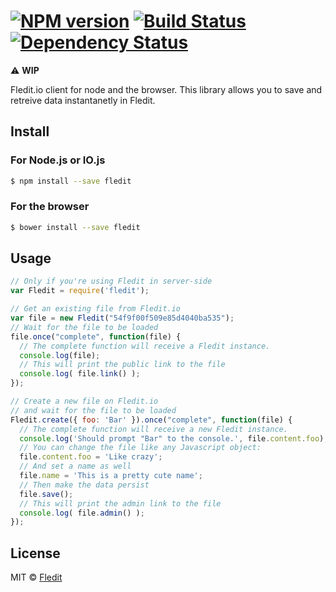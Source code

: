 #  [![NPM version][npm-image]][npm-url] [![Build Status][travis-image]][travis-url] [![Dependency Status][daviddm-image]][daviddm-url]

:warning: **WIP**

Fledit.io client for node and the browser. This library allows you to save and retreive data instantanetly in Fledit.


## Install

### For Node.js or IO.js

```sh
$ npm install --save fledit
```

### For the browser

```sh
$ bower install --save fledit
```

## Usage

```js
// Only if you're using Fledit in server-side
var Fledit = require('fledit');

// Get an existing file from Fledit.io
var file = new Fledit("54f9f00f509e85d4040ba535");
// Wait for the file to be loaded
file.once("complete", function(file) {
  // The complete function will receive a Fledit instance.
  console.log(file);
  // This will print the public link to the file
  console.log( file.link() );
});

// Create a new file on Fledit.io
// and wait for the file to be loaded
Fledit.create({ foo: 'Bar' }).once("complete", function(file) {
  // The complete function will receive a new Fledit instance.
  console.log('Should prompt "Bar" to the console.', file.content.foo);
  // You can change the file like any Javascript object:
  file.content.foo = 'Like crazy';
  // And set a name as well
  file.name = 'This is a pretty cute name';
  // Then make the data persist
  file.save();
  // This will print the admin link to the file
  console.log( file.admin() );
});

```


## License

MIT © [Fledit](http://fledit.io)


[npm-image]: https://badge.fury.io/js/fledit.svg
[npm-url]: https://npmjs.org/package/fledit
[travis-image]: https://travis-ci.org/fledit/fledit.js.svg?branch=master
[travis-url]: https://travis-ci.org/fledit/fledit.js
[daviddm-image]: https://david-dm.org/fledit/fledit.js.svg?theme=shields.io
[daviddm-url]: https://david-dm.org/fledit/fledit.js
